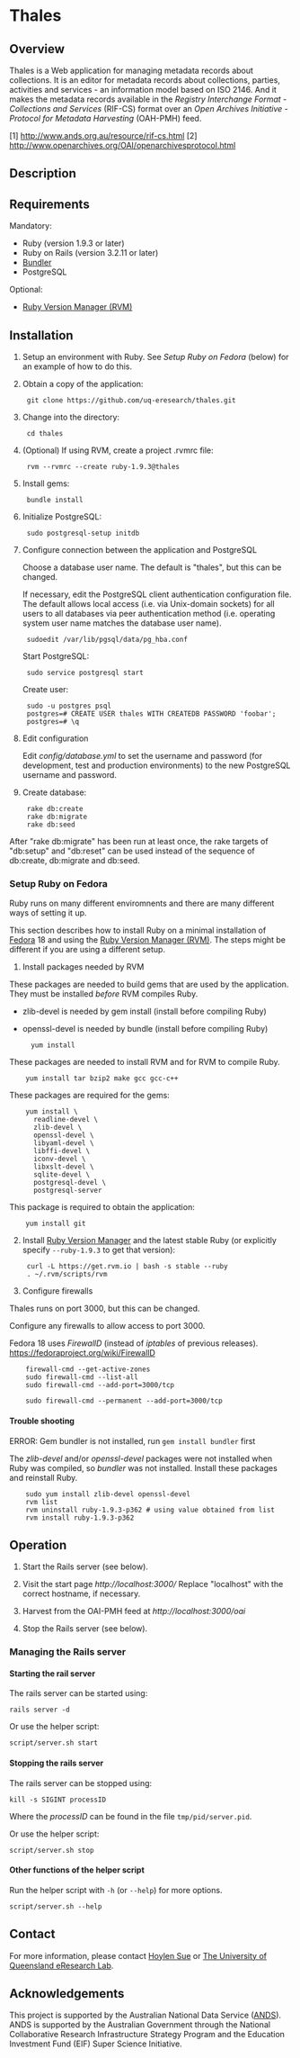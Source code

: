 Thales
======

Overview
--------

Thales is a Web application for managing metadata records about
collections. It is an editor for metadata records about collections,
parties, activities and services - an information model based on ISO
2146. And it makes the metadata records available in the _Registry
Interchange Format - Collections and Services_ (RIF-CS) format over an
_Open Archives Initiative - Protocol for Metadata Harvesting_
(OAH-PMH) feed.

[1] http://www.ands.org.au/resource/rif-cs.html
[2] http://www.openarchives.org/OAI/openarchivesprotocol.html

Description
-----------


Requirements
------------

Mandatory:

- Ruby (version 1.9.3 or later)
- Ruby on Rails (version 3.2.11 or later)
- [Bundler](http://gembundler.com)
- PostgreSQL

Optional:

- [Ruby Version Manager (RVM)](https://rvm.io)

Installation
------------

1. Setup an environment with Ruby. See _Setup Ruby on Fedora_ (below)
for an example of how to do this.

1. Obtain a copy of the application:

        git clone https://github.com/uq-eresearch/thales.git

2. Change into the directory:

        cd thales

3. (Optional) If using RVM, create a project .rvmrc file:

        rvm --rvmrc --create ruby-1.9.3@thales

4. Install gems:

        bundle install

5. Initialize PostgreSQL:

        sudo postgresql-setup initdb

6. Configure connection between the application and PostgreSQL

   Choose a database user name. The default is "thales", but
   this can be changed.

   If necessary, edit the PostgreSQL client authentication
   configuration file. The default allows local access (i.e. via
   Unix-domain sockets) for all users to all databases via peer
   authentication method (i.e. operating system user name matches
   the database user name).

        sudoedit /var/lib/pgsql/data/pg_hba.conf

   Start PostgreSQL:

        sudo service postgresql start

   Create user:

        sudo -u postgres psql
        postgres=# CREATE USER thales WITH CREATEDB PASSWORD 'foobar';
        postgres=# \q

7. Edit configuration

   Edit _config/database.yml_ to set the username and password
   (for development, test and production environments) to the
   new PostgreSQL username and password.

8. Create database:

        rake db:create
        rake db:migrate
        rake db:seed

After "rake db:migrate" has been run at least once, the rake targets
of "db:setup" and "db:reset" can be used instead of the sequence of
db:create, db:migrate and db:seed.


### Setup Ruby on Fedora

Ruby runs on many different enviromnents and there are many different
ways of setting it up.

This section describes how to install Ruby on a minimal installation
of [Fedora](https://fedoraproject.org) 18 and using the [Ruby Version
Manager (RVM)](https://rvm.io). The steps might be different if you
are using a different setup.

1. Install packages needed by RVM

These packages are needed to build gems that are used by the
application. They must be installed _before_ RVM compiles Ruby.

- zlib-devel is needed by gem install (install before compiling Ruby)
- openssl-devel is needed by bundle (install before compiling Ruby)

        yum install

These packages are needed to install RVM and for RVM to compile Ruby.

        yum install tar bzip2 make gcc gcc-c++

These packages are required for the gems:

        yum install \
          readline-devel \
          zlib-devel \
          openssl-devel \
          libyaml-devel \
          libffi-devel \
          iconv-devel \
          libxslt-devel \
          sqlite-devel \
          postgresql-devel \
          postgresql-server

This package is required to obtain the application:

        yum install git

2. Install [Ruby Version Manager](https://rvm.io/) and the latest
   stable Ruby (or explicitly specify `--ruby-1.9.3` to get that
   version):

        curl -L https://get.rvm.io | bash -s stable --ruby
        . ~/.rvm/scripts/rvm

3. Configure firewalls

Thales runs on port 3000, but this can be changed.

Configure any firewalls to allow access to port 3000.

Fedora 18 uses _FirewallD_ (instead of _iptables_ of previous releases).
https://fedoraproject.org/wiki/FirewallD

        firewall-cmd --get-active-zones
        sudo firewall-cmd --list-all
        sudo firewall-cmd --add-port=3000/tcp

        sudo firewall-cmd --permanent --add-port=3000/tcp

#### Trouble shooting

ERROR: Gem bundler is not installed, run `gem install bundler` first

The _zlib-devel_ and/or _openssl-devel_ packages were not installed
when Ruby was compiled, so _bundler_ was not installed. Install
these packages and reinstall Ruby.

        sudo yum install zlib-devel openssl-devel
        rvm list
        rvm uninstall ruby-1.9.3-p362 # using value obtained from list
        rvm install ruby-1.9.3-p362


Operation
---------

1. Start the Rails server (see below).

2. Visit the start page _http://localhost:3000/_ 
   Replace "localhost" with the correct hostname, if necessary.

3. Harvest from the OAI-PMH feed at _http://localhost:3000/oai_

4. Stop the Rails server (see below).

### Managing the Rails server

#### Starting the rail server

The rails server can be started using:

    rails server -d

Or use the helper script:

    script/server.sh start

#### Stopping the rails server

The rails server can be stopped using:

    kill -s SIGINT processID

Where the _processID_ can be found in the file `tmp/pid/server.pid`.

Or use the helper script:

    script/server.sh stop

#### Other functions of the helper script

Run the helper script with `-h` (or `--help`) for more options.

    script/server.sh --help

Contact
-------

For more information, please contact [Hoylen Sue](mailto:h.sue@uq.edu.au)
or [The University of Queensland eResearch Lab](http://itee.uq.edu.au/~eresearch/).

Acknowledgements
----------------

This project is supported by the Australian National Data Service
([ANDS](http://www.ands.org.au/)). ANDS is supported by the Australian
Government through the National Collaborative Research Infrastructure
Strategy Program and the Education Investment Fund (EIF) Super Science
Initiative.
